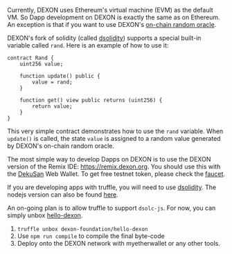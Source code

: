 Currently, DEXON uses Ethereum's virtual machine (EVM) as the default VM. So Dapp development on DEXON is exactly the same as on Ethereum. An exception is that if you want to use DEXON's [on-chain random oracle](https://github.com/dexon-foundation/wiki/wiki/On-Chain-Random-Oracle).

DEXON's fork of solidity (called [dsolidity](https://github.com/dexon-foundation/dsolidity)) supports a special built-in variable called `rand`. Here is an example of how to use it:

```
contract Rand {
    uint256 value;

    function update() public {
        value = rand;
    }

    function get() view public returns (uint256) {
        return value;
    }
}
```

This very simple contract demonstrates how to use the `rand` variable. When `update()` is called, the state `value` is assigned to a random value generated by DEXON's on-chain random oracle.

The most simple way to develop Dapps on DEXON is to use the DEXON version of the Remix IDE: https://remix.dexon.org. You should use this with the [DekuSan](https://chrome.google.com/webstore/detail/dekusan/anlicggbddjeebblaidciapponbpegoj) Web Wallet. To get free testnet token, please check the [faucet](https://dexon.org/faucet).

If you are developing apps with truffle, you will need to use [dsolidity](https://github.com/dexon-foundation/dsolidity). The nodejs version can also be found [here](https://github.com/dexon-foundation/dsolc-js).

An on-going plan is to allow truffle to support `dsolc-js`. For now, you can simply unbox [hello-dexon](https://github.com/dexon-foundation/hello-dexon).

1. `truffle unbox dexon-foundation/hello-dexon`
2. Use `npm run compile` to compile the final byte-code
3. Deploy onto the DEXON network with myetherwallet or any other tools.